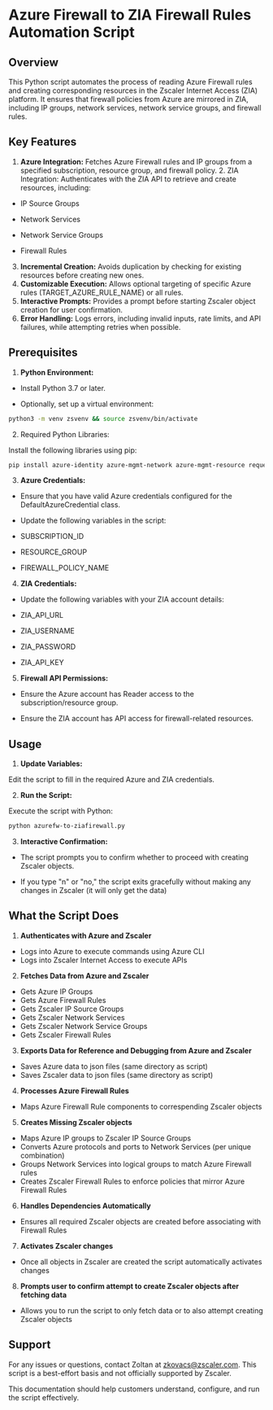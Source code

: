 # Azure Firewall to ZIA Firewall Rules Automation Script

## Overview

This Python script automates the process of reading Azure Firewall rules and creating corresponding resources in the Zscaler Internet Access (ZIA) platform. It ensures that firewall policies from Azure are mirrored in ZIA, including IP groups, network services, network service groups, and firewall rules.

## Key Features

1. **Azure Integration:** Fetches Azure Firewall rules and IP groups from a specified subscription, resource group, and firewall policy. 2. ZIA Integration: Authenticates with the ZIA API to retrieve and create resources, including:

- IP Source Groups

- Network Services

- Network Service Groups

- Firewall Rules

3. **Incremental Creation:** Avoids duplication by checking for existing resources before creating new ones.
4. **Customizable Execution:** Allows optional targeting of specific Azure rules (TARGET_AZURE_RULE_NAME) or all rules.
5. **Interactive Prompts:** Provides a prompt before starting Zscaler object creation for user confirmation.
6. **Error Handling:** Logs errors, including invalid inputs, rate limits, and API failures, while attempting retries when possible.

## Prerequisites

1. **Python Environment:**

- Install Python 3.7 or later.

- Optionally, set up a virtual environment:

```bash
python3 -m venv zsvenv && source zsvenv/bin/activate
```

2. Required Python Libraries:

Install the following libraries using pip:

```bash
pip install azure-identity azure-mgmt-network azure-mgmt-resource requests
```

3. **Azure Credentials:**

- Ensure that you have valid Azure credentials configured for the DefaultAzureCredential class.

- Update the following variables in the script:

- SUBSCRIPTION_ID

- RESOURCE_GROUP

- FIREWALL_POLICY_NAME

4. **ZIA Credentials:**

- Update the following variables with your ZIA account details:

- ZIA_API_URL

- ZIA_USERNAME

- ZIA_PASSWORD

- ZIA_API_KEY

5. **Firewall API Permissions:**

- Ensure the Azure account has Reader access to the subscription/resource group.

- Ensure the ZIA account has API access for firewall-related resources.

## Usage

1. **Update Variables:**

Edit the script to fill in the required Azure and ZIA credentials.

2. **Run the Script:**

Execute the script with Python:

```bash
python azurefw-to-ziafirewall.py
```

3. **Interactive Confirmation:**

- The script prompts you to confirm whether to proceed with creating Zscaler objects.

- If you type "n" or "no," the script exits gracefully without making any changes in Zscaler (it will only get the data)

## What the Script Does

1. **Authenticates with Azure and Zscaler**

- Logs into Azure to execute commands using Azure CLI
- Logs into Zscaler Internet Access to execute APIs

2. **Fetches Data from Azure and Zscaler**

- Gets Azure IP Groups
- Gets Azure Firewall Rules
- Gets Zscaler IP Source Groups
- Gets Zscaler Network Services
- Gets Zscaler Network Service Groups
- Gets Zscaler Firewall Rules

3. **Exports Data for Reference and Debugging from Azure and Zscaler**

- Saves Azure data to json files (same directory as script)
- Saves Zscaler data to json files (same directory as script)

4. **Processes Azure Firewall Rules**

- Maps Azure Firewall Rule components to correspending Zscaler objects

5. **Creates Missing Zscaler objects**

- Maps Azure IP groups to Zscaler IP Source Groups
- Converts Azure protocols and ports to Network Services (per unique combination)
- Groups Network Services into logical groups to match Azure Firewall rules
- Creates Zscaler Firewall Rules to enforce policies that mirror Azure Firewall Rules

6. **Handles Dependencies Automatically**

- Ensures all required Zscaler objects are created before associating with Firewall Rules

7. **Activates Zscaler changes**

- Once all objects in Zscaler are created the script automatically activates changes

8. **Prompts user to confirm attempt to create Zscaler objects after fetching data**

- Allows you to run the script to only fetch data or to also attempt creating Zscaler objects

## Support

For any issues or questions, contact Zoltan at zkovacs@zscaler.com. This script is a best-effort basis and not officially supported by Zscaler.

This documentation should help customers understand, configure, and run the script effectively.
